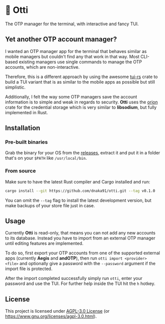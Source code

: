 # 🦦 Otti

The OTP manager for the terminal, with interactive and fancy TUI.

## Yet another OTP account manager?

I wanted an OTP manager app for the terminal that behaves similar as mobile managers but couldn't
find any that work in that way. Most CLI-based existing managers use single commands to manage the
OTP accounts, which are non-interactive.

Therefore, this is a different approach by using the awesome [tui-rs] crate to build a TUI variant
that is as similar to the mobile apps as possible but still simplistic.

Additionally, I felt the way some OTP managers save the account information is to simple and weak in
regards to security. **Otti** uses the [orion] crate for the credential storage which is very
similar to **libsodium**, but fully implemented in Rust.

[tui-rs]: https://github.com/fdehau/tui-rs
[orion]: https://github.com/orion-rs/orion

## Installation

### Pre-built binaries

Grab the binary for your OS from the [releases](https://github.com/dnaka91/otti/releases), extract
it and put it in a folder that's on your `$PATH` like `/usr/local/bin`.

### From source

Make sure to have the latest Rust compiler and Cargo installed and run:

```sh
cargo install --git https://github.com/dnaka91/otti.git --tag v0.1.0
```

You can omit the `--tag` flag to install the latest development version, but make backups of your
store file just in case.

## Usage

Currently **Otti** is read-only, that means you can not add any new accounts to its database.
Instead you have to import from an external OTP manager until editing features are implemented.

To do so, first export your OTP accounts from one of the supported external apps (currently
**Aegis** and **andOTP**), then run `otti import <provider> <file>` and optionally give a password with the `--password` argument if the import file is protected.

After the import completed successfully simply run `otti`, enter your password and use the TUI. For
further help inside the TUI hit the `h` hotkey.

## License

This project is licensed under [AGPL-3.0 License](LICENSE) (or
<https://www.gnu.org/licenses/agpl-3.0.html>).
